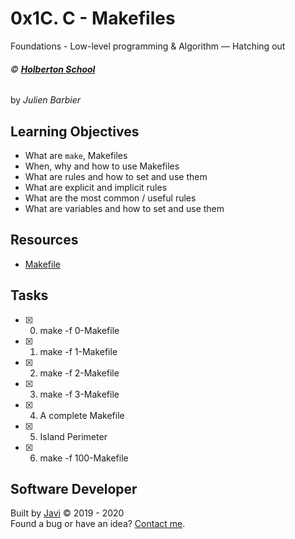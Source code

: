 # 0x1C. C - Makefiles
Foundations - Low-level programming & Algorithm ― Hatching out

###### :copyright: **[Holberton School](https://www.holbertonschool.com/)**
by _Julien Barbier_

## Learning Objectives
* What are ```make```, Makefiles
* When, why and how to use Makefiles
* What are rules and how to set and use them
* What are explicit and implicit rules
* What are the most common / useful rules
* What are variables and how to set and use them

## Resources
* [Makefile](https://www.google.com/search?q=makefile)

## Tasks
* [x] 0. make -f 0-Makefile
* [x] 1. make -f 1-Makefile
* [x] 2. make -f 2-Makefile
* [x] 3. make -f 3-Makefile
* [x] 4. A complete Makefile
* [x] 5. Island Perimeter
* [x] 6. make -f 100-Makefile

## Software Developer
Built by [Javi](https://github.com/javi0b01) :copyright: 2019 - 2020  
Found a bug or have an idea? [Contact me](https://www.linkedin.com/in/javi0b01/).
